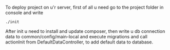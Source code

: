 To deploy project on u'r server, first of all u need go to the project folder in console and write

    ./init
    
After init u need to install and update composer, then write u db connection data to common/config/main-local
and execute migrations and call actionInit from DefaultDataController,
to add default data to database.